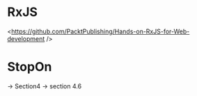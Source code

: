 # RxJS

<https://github.com/PacktPublishing/Hands-on-RxJS-for-Web-development />

# StopOn

 -> Section4 -> section 4.6